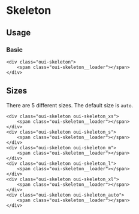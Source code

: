 # Skeleton

## Usage

### Basic

```html:preview
<div class="oui-skeleton">
    <span class="oui-skeleton__loader"></span>
</div>
```

## Sizes

There are 5 different sizes. The default size is `auto`.

```html:preview
<div class="oui-skeleton oui-skeleton_xs">
    <span class="oui-skeleton__loader"></span>
</div>
<div class="oui-skeleton oui-skeleton_s">
    <span class="oui-skeleton__loader"></span>
</div>
<div class="oui-skeleton oui-skeleton_m">
    <span class="oui-skeleton__loader"></span>
</div>
<div class="oui-skeleton oui-skeleton_l">
    <span class="oui-skeleton__loader"></span>
</div>
<div class="oui-skeleton oui-skeleton_xl">
    <span class="oui-skeleton__loader"></span>
</div>
<div class="oui-skeleton oui-skeleton_auto">
    <span class="oui-skeleton__loader"></span>
</div>
```
